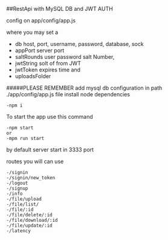 ##RestApi with MySQL DB and JWT AUTH

config on app/config/app.js

where you may set a 

   - db host, port, username, password, database, sock
   - appPort server port
   - saltRounds user password salt Number,
   - jwtString solt of from JWT
   - jwtToken expires time and
   - uploadsFolder

#####PLEASE REMEMBER add mysql db configuration in path ./app/config/app.js file 
install node dependencies

    -npm i

To start the app use this command

    -npm start  
    or
    -mpm run start

 by default server start in 3333 port
 
 routes you will can use
 

    -/signin
    -/signin/new_token
    -/logout
    -/signup
    -/info
    -/file/upload
    -/file/list/
    -/file/:id 
    -/file/delete/:id 
    -/file/download/:id 
    -/file/update/:id 
    -/latency